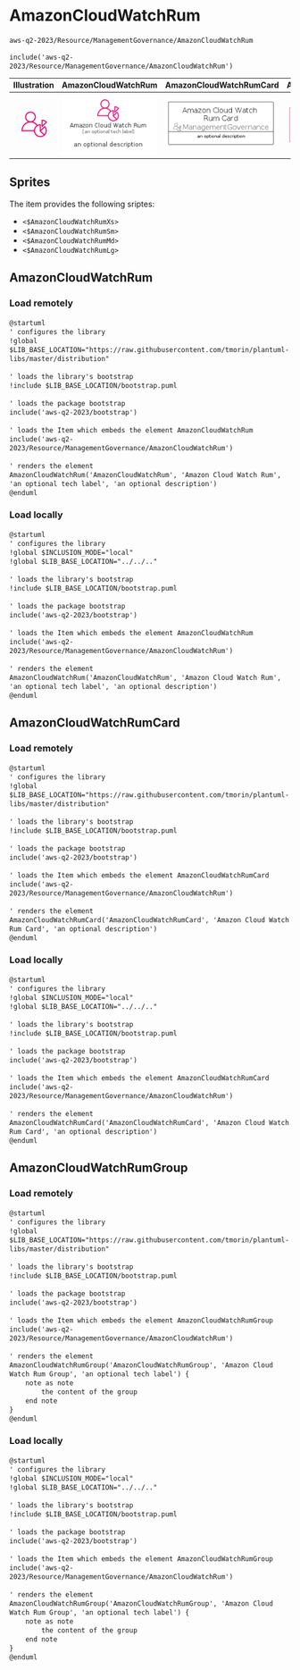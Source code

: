 # AmazonCloudWatchRum


```text
aws-q2-2023/Resource/ManagementGovernance/AmazonCloudWatchRum
```

```text
include('aws-q2-2023/Resource/ManagementGovernance/AmazonCloudWatchRum')
```



| Illustration | AmazonCloudWatchRum | AmazonCloudWatchRumCard | AmazonCloudWatchRumGroup |
| :---: | :---: | :---: | :---: |
| ![illustration for Illustration](../../../aws-q2-2023/Resource/ManagementGovernance/AmazonCloudWatchRum.png) | ![illustration for AmazonCloudWatchRum](../../../aws-q2-2023/Resource/ManagementGovernance/AmazonCloudWatchRum.Local.png) | ![illustration for AmazonCloudWatchRumCard](../../../aws-q2-2023/Resource/ManagementGovernance/AmazonCloudWatchRumCard.Local.png) | ![illustration for AmazonCloudWatchRumGroup](../../../aws-q2-2023/Resource/ManagementGovernance/AmazonCloudWatchRumGroup.Local.png) |



## Sprites
The item provides the following sriptes:

- `<$AmazonCloudWatchRumXs>`
- `<$AmazonCloudWatchRumSm>`
- `<$AmazonCloudWatchRumMd>`
- `<$AmazonCloudWatchRumLg>`





## AmazonCloudWatchRum

### Load remotely
```plantuml
@startuml
' configures the library
!global $LIB_BASE_LOCATION="https://raw.githubusercontent.com/tmorin/plantuml-libs/master/distribution"

' loads the library's bootstrap
!include $LIB_BASE_LOCATION/bootstrap.puml

' loads the package bootstrap
include('aws-q2-2023/bootstrap')

' loads the Item which embeds the element AmazonCloudWatchRum
include('aws-q2-2023/Resource/ManagementGovernance/AmazonCloudWatchRum')

' renders the element
AmazonCloudWatchRum('AmazonCloudWatchRum', 'Amazon Cloud Watch Rum', 'an optional tech label', 'an optional description')
@enduml
```

### Load locally
```plantuml
@startuml
' configures the library
!global $INCLUSION_MODE="local"
!global $LIB_BASE_LOCATION="../../.."

' loads the library's bootstrap
!include $LIB_BASE_LOCATION/bootstrap.puml

' loads the package bootstrap
include('aws-q2-2023/bootstrap')

' loads the Item which embeds the element AmazonCloudWatchRum
include('aws-q2-2023/Resource/ManagementGovernance/AmazonCloudWatchRum')

' renders the element
AmazonCloudWatchRum('AmazonCloudWatchRum', 'Amazon Cloud Watch Rum', 'an optional tech label', 'an optional description')
@enduml
```

## AmazonCloudWatchRumCard

### Load remotely
```plantuml
@startuml
' configures the library
!global $LIB_BASE_LOCATION="https://raw.githubusercontent.com/tmorin/plantuml-libs/master/distribution"

' loads the library's bootstrap
!include $LIB_BASE_LOCATION/bootstrap.puml

' loads the package bootstrap
include('aws-q2-2023/bootstrap')

' loads the Item which embeds the element AmazonCloudWatchRumCard
include('aws-q2-2023/Resource/ManagementGovernance/AmazonCloudWatchRum')

' renders the element
AmazonCloudWatchRumCard('AmazonCloudWatchRumCard', 'Amazon Cloud Watch Rum Card', 'an optional description')
@enduml
```

### Load locally
```plantuml
@startuml
' configures the library
!global $INCLUSION_MODE="local"
!global $LIB_BASE_LOCATION="../../.."

' loads the library's bootstrap
!include $LIB_BASE_LOCATION/bootstrap.puml

' loads the package bootstrap
include('aws-q2-2023/bootstrap')

' loads the Item which embeds the element AmazonCloudWatchRumCard
include('aws-q2-2023/Resource/ManagementGovernance/AmazonCloudWatchRum')

' renders the element
AmazonCloudWatchRumCard('AmazonCloudWatchRumCard', 'Amazon Cloud Watch Rum Card', 'an optional description')
@enduml
```

## AmazonCloudWatchRumGroup

### Load remotely
```plantuml
@startuml
' configures the library
!global $LIB_BASE_LOCATION="https://raw.githubusercontent.com/tmorin/plantuml-libs/master/distribution"

' loads the library's bootstrap
!include $LIB_BASE_LOCATION/bootstrap.puml

' loads the package bootstrap
include('aws-q2-2023/bootstrap')

' loads the Item which embeds the element AmazonCloudWatchRumGroup
include('aws-q2-2023/Resource/ManagementGovernance/AmazonCloudWatchRum')

' renders the element
AmazonCloudWatchRumGroup('AmazonCloudWatchRumGroup', 'Amazon Cloud Watch Rum Group', 'an optional tech label') {
    note as note
        the content of the group
    end note
}
@enduml
```

### Load locally
```plantuml
@startuml
' configures the library
!global $INCLUSION_MODE="local"
!global $LIB_BASE_LOCATION="../../.."

' loads the library's bootstrap
!include $LIB_BASE_LOCATION/bootstrap.puml

' loads the package bootstrap
include('aws-q2-2023/bootstrap')

' loads the Item which embeds the element AmazonCloudWatchRumGroup
include('aws-q2-2023/Resource/ManagementGovernance/AmazonCloudWatchRum')

' renders the element
AmazonCloudWatchRumGroup('AmazonCloudWatchRumGroup', 'Amazon Cloud Watch Rum Group', 'an optional tech label') {
    note as note
        the content of the group
    end note
}
@enduml
```


